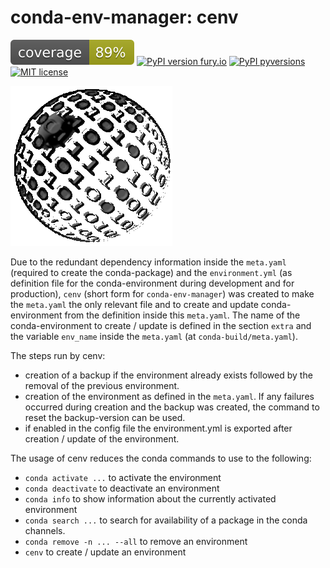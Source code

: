 # conda-env-manager: cenv

![coverage](img/coverage.svg)
[![PyPI version fury.io](https://badge.fury.io/py/ansicolortags.svg)](https://pypi.python.org/pypi/cenv_tool/)
[![PyPI pyversions](https://img.shields.io/pypi/pyversions/ansicolortags.svg)](https://pypi.python.org/pypi/cenv_tool/)
[![MIT license](https://img.shields.io/badge/License-MIT-blue.svg)](https://lbesson.mit-license.org/)

![logo](img/logo.png)

Due to the redundant dependency information inside the `meta.yaml` (required
to create the conda-package) and the `environment.yml` (as definition file
for the conda-environment during development and for production), `cenv`
(short form for `conda-env-manager`) was created to make the `meta.yaml`
the only relevant file and to create and update conda-environment from the
definition inside this `meta.yaml`.
The name of the conda-environment to create / update is defined in the section
`extra` and the variable `env_name` inside the `meta.yaml` (at
`conda-build/meta.yaml`).

The steps run by cenv:

* creation of a backup if the environment already exists followed by the
  removal of the previous environment.
* creation of the environment as defined in the `meta.yaml`.
  If any failures occurred during creation and the backup was created, the
  command to reset the backup-version can be used.
* if enabled in the config file the environment.yml is exported after creation
  / update of the environment.


The usage of cenv reduces the conda commands to use to the following:

* `conda activate ...` to activate the environment
* `conda deactivate` to deactivate an environment
* `conda info` to show information about the currently activated environment
* `conda search ...` to search for availability of a package in the conda
  channels.
* `conda remove -n ... --all` to remove an environment
* `cenv` to create / update an environment
